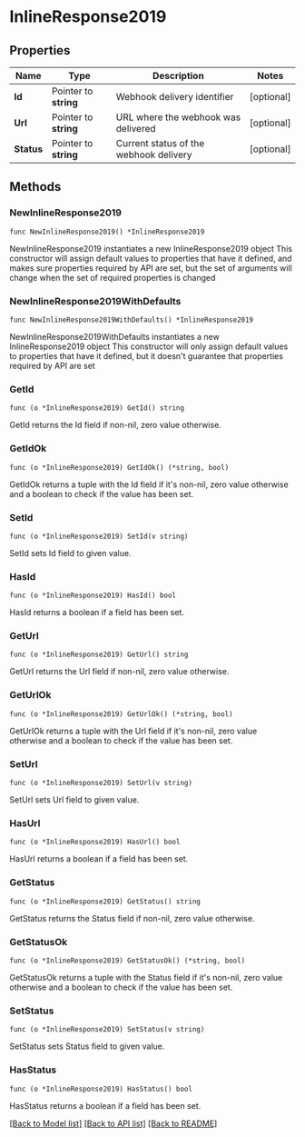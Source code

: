 # InlineResponse2019

## Properties

Name | Type | Description | Notes
------------ | ------------- | ------------- | -------------
**Id** | Pointer to **string** | Webhook delivery identifier | [optional] 
**Url** | Pointer to **string** | URL where the webhook was delivered | [optional] 
**Status** | Pointer to **string** | Current status of the webhook delivery | [optional] 

## Methods

### NewInlineResponse2019

`func NewInlineResponse2019() *InlineResponse2019`

NewInlineResponse2019 instantiates a new InlineResponse2019 object
This constructor will assign default values to properties that have it defined,
and makes sure properties required by API are set, but the set of arguments
will change when the set of required properties is changed

### NewInlineResponse2019WithDefaults

`func NewInlineResponse2019WithDefaults() *InlineResponse2019`

NewInlineResponse2019WithDefaults instantiates a new InlineResponse2019 object
This constructor will only assign default values to properties that have it defined,
but it doesn't guarantee that properties required by API are set

### GetId

`func (o *InlineResponse2019) GetId() string`

GetId returns the Id field if non-nil, zero value otherwise.

### GetIdOk

`func (o *InlineResponse2019) GetIdOk() (*string, bool)`

GetIdOk returns a tuple with the Id field if it's non-nil, zero value otherwise
and a boolean to check if the value has been set.

### SetId

`func (o *InlineResponse2019) SetId(v string)`

SetId sets Id field to given value.

### HasId

`func (o *InlineResponse2019) HasId() bool`

HasId returns a boolean if a field has been set.

### GetUrl

`func (o *InlineResponse2019) GetUrl() string`

GetUrl returns the Url field if non-nil, zero value otherwise.

### GetUrlOk

`func (o *InlineResponse2019) GetUrlOk() (*string, bool)`

GetUrlOk returns a tuple with the Url field if it's non-nil, zero value otherwise
and a boolean to check if the value has been set.

### SetUrl

`func (o *InlineResponse2019) SetUrl(v string)`

SetUrl sets Url field to given value.

### HasUrl

`func (o *InlineResponse2019) HasUrl() bool`

HasUrl returns a boolean if a field has been set.

### GetStatus

`func (o *InlineResponse2019) GetStatus() string`

GetStatus returns the Status field if non-nil, zero value otherwise.

### GetStatusOk

`func (o *InlineResponse2019) GetStatusOk() (*string, bool)`

GetStatusOk returns a tuple with the Status field if it's non-nil, zero value otherwise
and a boolean to check if the value has been set.

### SetStatus

`func (o *InlineResponse2019) SetStatus(v string)`

SetStatus sets Status field to given value.

### HasStatus

`func (o *InlineResponse2019) HasStatus() bool`

HasStatus returns a boolean if a field has been set.


[[Back to Model list]](../README.md#documentation-for-models) [[Back to API list]](../README.md#documentation-for-api-endpoints) [[Back to README]](../README.md)


